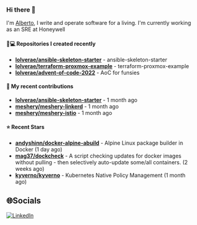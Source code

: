 ### Hi there 👋

I'm [Alberto](https://albertolvera.com), I write and operate software for a living. I'm currently working as an SRE at Honeywell

#### 👨💻 Repositories I created recently
- **[lolverae/ansible-skeleton-starter](https://github.com/lolverae/ansible-skeleton-starter)** - ansible-skeleton-starter
- **[lolverae/terraform-proxmox-example](https://github.com/lolverae/terraform-proxmox-example)** - terraform-proxmox-example
- **[lolverae/advent-of-code-2022](https://github.com/lolverae/advent-of-code-2022)** - AoC for funsies

#### 🚀 My recent contributions
- **[lolverae/ansible-skeleton-starter](https://github.com/lolverae/ansible-skeleton-starter)** - 1 month ago
- **[meshery/meshery-linkerd](https://github.com/meshery/meshery-linkerd)** - 1 month ago
- **[meshery/meshery-istio](https://github.com/meshery/meshery-istio)** - 1 month ago

#### ⭐ Recent Stars
- **[andyshinn/docker-alpine-abuild](https://github.com/andyshinn/docker-alpine-abuild)** - Alpine Linux package builder in Docker (1 day ago)
- **[mag37/dockcheck](https://github.com/mag37/dockcheck)** - A script checking updates for docker images without pulling - then selectively auto-update some/all containers. (2 weeks ago)
- **[kyverno/kyverno](https://github.com/kyverno/kyverno)** - Kubernetes Native Policy Management (1 month ago)

## 🌐Socials
[![LinkedIn](https://img.shields.io/badge/LinkedIn-%230077B5.svg?logo=linkedin&logoColor=white)](https://www.linkedin.com/in/luis-alberto-olvera/)
